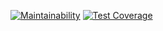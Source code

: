 [![Maintainability](https://api.codeclimate.com/v1/badges/af5e5f64998e3d6bfd52/maintainability)](https://codeclimate.com/github/botirk/project-lvl1-s486/maintainability)
[![Test Coverage](https://api.codeclimate.com/v1/badges/af5e5f64998e3d6bfd52/test_coverage)](https://codeclimate.com/github/botirk/project-lvl1-s486/test_coverage)